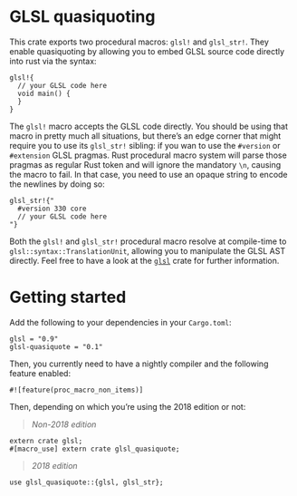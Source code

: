 # GLSL quasiquoting

This crate exports two procedural macros: `glsl!` and `glsl_str!`. They enable quasiquoting by
allowing you to embed GLSL source code directly into rust via the syntax:

```ignore
glsl!{
  // your GLSL code here
  void main() {
  }
}
```

The `glsl!` macro accepts the GLSL code directly. You should be using that macro in pretty much
all situations, but there’s an edge corner that might require you to use its `glsl_str!`
sibling: if you wan to use the `#version` or `#extension` GLSL pragmas. Rust procedural macro
system will parse those pragmas as regular Rust token and will ignore the mandatory `\n`,
causing the macro to fail. In that case, you need to use an opaque string to encode the newlines
by doing so:

```ignore
glsl_str!{"
  #version 330 core
  // your GLSL code here
"}
```

Both the `glsl!` and `glsl_str!` procedural macro resolve at compile-time to
`glsl::syntax::TranslationUnit`, allowing you to manipulate the GLSL AST directly. Feel free
to have a look at the [`glsl`](https://crates.io/crates/glsl) crate for further information.

# Getting started

Add the following to your dependencies in your `Cargo.toml`:

```
glsl = "0.9"
glsl-quasiquote = "0.1"
```

Then, you currently need to have a nightly compiler and the following feature enabled:

```
#![feature(proc_macro_non_items)]
```

Then, depending on which you’re using the 2018 edition or not:

> *Non-2018 edition*

```
extern crate glsl;
#[macro_use] extern crate glsl_quasiquote;
```

> *2018 edition*

```
use glsl_quasiquote::{glsl, glsl_str};
```
